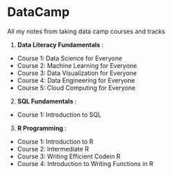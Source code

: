 # DataCamp
All my notes from taking data camp courses and tracks

1) <b> Data Literacy Fundamentals </b>:
 - Course 1: Data Science for Everyone
 - Course 2: Machine Learning for Everyone
 - Course 3: Data Visualization for Everyone
 - Course 4: Data Engineering for Everyone
 - Course 5: Cloud Computing for Everyone
2) <b> SQL Fundamentals </b>:
 - Course 1: Introduction to SQL

3) <b> R Programming </b>:
 - Course 1: Introduction to R
 - Course 2: Intermediate R
 - Course 3: Writing Efficient Codein R
 - Course 4: Introduction to Writing Functions in R
